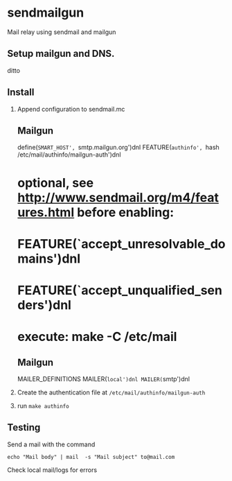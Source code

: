 # sendmailgun

Mail relay using sendmail and mailgun

## Setup mailgun and DNS.

ditto

## Install

1. Append configuration to sendmail.mc

    ## Mailgun
    define(`SMART_HOST', `smtp.mailgun.org')dnl
    FEATURE(`authinfo', `hash /etc/mail/authinfo/mailgun-auth')dnl
    # optional, see http://www.sendmail.org/m4/features.html before enabling:
    # FEATURE(`accept_unresolvable_domains')dnl
    # FEATURE(`accept_unqualified_senders')dnl
    # execute: make -C /etc/mail
    ## Mailgun
    MAILER_DEFINITIONS
    MAILER(`local')dnl
    MAILER(`smtp')dnl

1. Create the authentication file at `/etc/mail/authinfo/mailgun-auth`
1. run `make authinfo`


## Testing

Send a mail with the command

    echo "Mail body" | mail  -s "Mail subject" to@mail.com

Check local mail/logs for errors